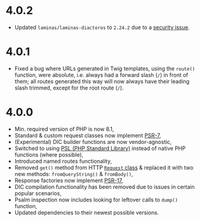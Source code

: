 # 4.0.2

* Updated `laminas/laminas-diactoros` to `2.24.2` due to a 
  [security issue](https://github.com/advisories/GHSA-xv3h-4844-9h36).

# 4.0.1

* Fixed a bug where URLs generated in Twig templates, using the `route()` function, were absolute, i.e. always had a
  forward slash (`/`) in front of them; all routes generated this way will now always have their leading slash trimmed,
  except for the root route (`/`).

# 4.0.0

* Min. required version of PHP is now 8.1,
* Standard & custom request classes now implement 
  [PSR-7](https://www.php-fig.org/psr/psr-7/#321-psrhttpmessageserverrequestinterface),
* (Experimental) DIC builder functions are now vendor-agnostic,
* Switched to using [PSL (PHP Standard Library)](https://github.com/azjezz/psl) instead of native PHP functions (where
  possible),
* Introduced named routes functionality,
* Removed `get()` method from HTTP 
  [`Request` class](https://github.com/Noctis/kickstart/blob/4.0.0/src/Http/Request/Request.php) & replaced it with two 
  new methods: `fromQueryString()` & `fromBody()`,
* Response factories now implement [PSR-17](https://www.php-fig.org/psr/psr-17/#22-responsefactoryinterface),
* DIC compilation functionality has been removed due to issues in certain popular scenarios,
* Psalm inspection now includes looking for leftover calls to `dump()` function,
* Updated dependencies to their newest possible versions.

